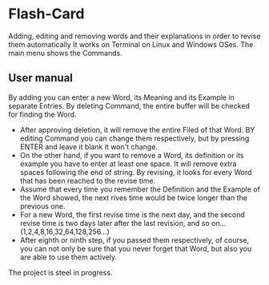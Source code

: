 # Flash-Card

Adding, editing and removing words and their explanations in order to revise them automatically
It works on Terminal on Linux and Windows OSes. The main menu shows the Commands.

## User manual

By adding you can enter a new Word, its Meaning and its Example in separate Entries.
By deleting Command, the entire buffer will be checked for finding the Word.
- After approving deletion, it will remove the entire Filed of that Word.
BY editing Command you can change them respectively, but by pressing ENTER and leave it blank it won't change.
- On the other hand, if you want to remove a Word, its definition or its example you have to enter at least one space.
It will remove extra spaces following the end of string.
By revising, it looks for every Word that has been reached to the revise time.
- Assume that every time you remember the Definition and the Example of the Word showed,
  the next rives time would be twice longer than the previous one.
- For a new Word, the first revise time is the next day, and the second revise time
  is two days later after the last revision, and so on...(1,2,4,8,16,32,64,128,256...)
- After eighth or ninth step, if you passed them respectively, of course,
  you can not only be sure that you never forget that Word, but also you are able to use them actively.

The project is steel in progress.
